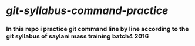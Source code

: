 # ***git-syllabus-command-practice***
### In this repo i practice git command line by line according to the git syllabus of saylani mass training batch4 2016
